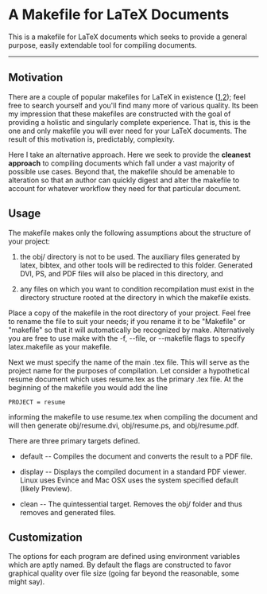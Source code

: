 # A Makefile for LaTeX Documents #

This is a makefile for LaTeX documents which seeks to provide a general purpose, easily extendable tool for compiling documents. 

---

## Motivation ##

There are a couple of popular makefiles for LaTeX in existence ([1](http://code.google.com/p/Latex-Makefile/),[2](http://xpt.sourceforge.net/tools/latexmake/#Similar_Tools)); feel free to search yourself and you'll find many more of various quality. Its been my impression that these makefiles are constructed with the goal of providing a holistic and singularly complete experience. That is, this is the one and only makefile you will ever need for your LaTeX documents. The result of this motivation is, predictably, complexity.

Here I take an alternative approach. Here we seek to provide the **cleanest approach** to compiling documents which fall under a vast majority of possible use cases. Beyond that, the makefile should be amenable to alteration so that an author can quickly digest and alter the makefile to account for whatever workflow they need for that particular document.

## Usage ##

The makefile makes only the following assumptions about the structure of your project:

1. the obj/ directory is not to be used. The auxiliary files generated by latex, bibtex, and other tools will be redirected to this folder. Generated DVI, PS, and PDF files will also be placed in this directory, and

2. any files on which you want to condition recompilation must exist in the directory structure rooted at the directory in which the makefile exists.

Place a copy of the makefile in the root directory of your project. Feel free to rename the file to suit your needs; if you rename it to be "Makefile" or "makefile" so that it will automatically be recognized by make. Alternatively you are free to use make with the -f, --file, or --makefile flags to specify latex.makefile as your makefile.

Next we must specify the name of the main .tex file. This will serve as the project name for the purposes of compilation. Let consider a hypothetical resume document which uses resume.tex as the primary .tex file. At the beginning of the makefile you would add the line

    PROJECT = resume

informing the makefile to use resume.tex when compiling the document and will then generate obj/resume.dvi, obj/resume.ps, and obj/resume.pdf.

There are three primary targets defined.

- default -- Compiles the document and converts the result to a PDF file.

- display -- Displays the compiled document in a standard PDF viewer. Linux uses Evince and Mac OSX uses the system specified default (likely Preview).

- clean --  The quintessential target. Removes the obj/ folder and thus removes and generated files.


## Customization ##

The options for each program are defined using environment variables which are aptly named. By default the flags are constructed to favor graphical quality over file size (going far beyond the reasonable, some might say).
